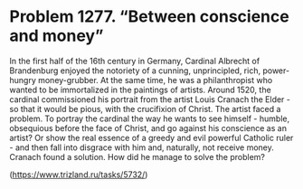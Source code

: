 # Problem 1277. “Between conscience and money”

In the first half of the 16th century in Germany, Cardinal Albrecht of Brandenburg enjoyed the notoriety of a cunning, unprincipled, rich, power-hungry money-grubber. At the same time, he was a philanthropist who wanted to be immortalized in the paintings of artists. Around 1520, the cardinal commissioned his portrait from the artist Louis Cranach the Elder - so that it would be pious, with the crucifixion of Christ. The artist faced a problem. To portray the cardinal the way he wants to see himself - humble, obsequious before the face of Christ, and go against his conscience as an artist? Or show the real essence of a greedy and evil powerful Catholic ruler - and then fall into disgrace with him and, naturally, not receive money. Cranach found a solution. How did he manage to solve the problem?

(https://www.trizland.ru/tasks/5732/)